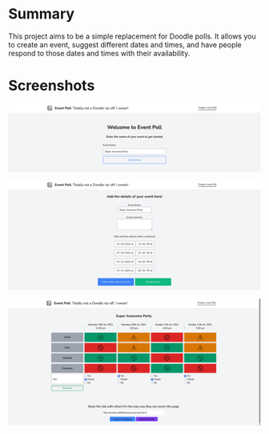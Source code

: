 # Summary
This project aims to be a simple replacement for Doodle polls. It allows you to create an event, suggest different dates and times, and have people respond to those dates and times with their availability.

# Screenshots

![home page](https://github.com/danastasio/upgraded-meme/blob/main/public/images/home.png)

![setup page](https://github.com/danastasio/upgraded-meme/blob/main/public/images/setup.png)

![response page](https://github.com/danastasio/upgraded-meme/blob/main/public/images/response.png)
